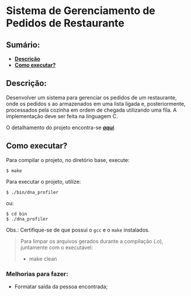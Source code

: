# Sistema de Gerenciamento de Pedidos de Restaurante

## Sumário:
* **[Descrição](#descrição)**
* **[Como executar?](#como-executar)**

## Descrição:
Desenvolver um sistema para gerenciar os pedidos de um restaurante, onde os pedidos s ao armazenados em uma lista ligada e, posteriormente, processados pela cozinha em ordem de chegada utilizando uma fila. A implementação deve ser feita na linguagem C.

O detalhamento do projeto encontra-se __*[aqui](./docs/projeto_1.pdf)*__.

## Como executar?
Para compilar o projeto, no diretório base, execute:

``` 
$ make 
```
Para executar o projeto, utilize:
```
$ ./bin/dna_profiler
```
ou:
```
$ cd bin
$ ./dna_profiler
```
Obs.: Certifique-se de que possui o `gcc` e o `make` instalados.

> Para limpar os arquivos gerados durante a compilação (.o), juntamente com o executável:
> * make clean

### Melhorias para fazer:
  * Formatar saída da pessoa encontrada;